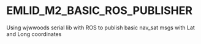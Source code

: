 # EMLID_M2_BASIC_ROS_PUBLISHER
Using wjwwoods serial lib with ROS to publish basic nav_sat msgs with Lat and Long coordinates 
